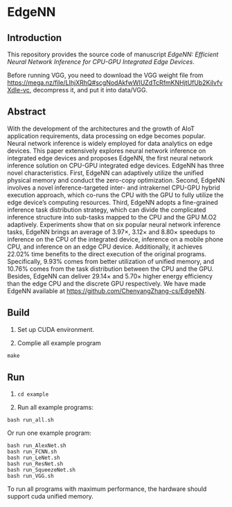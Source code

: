 # EdgeNN

## Introduction

This repository provides the source code of manuscript *EdgeNN: Efficient Neural Network Inference for CPU-GPU Integrated Edge Devices*.

Before running VGG, you need to download the VGG weight file from https://mega.nz/file/LIhjXRhQ#scgNodAkfwWIUZdTcRfmKNHjtUfUb2KiIvfvXdIe-vc, decompress it, and put it into data/VGG.

## Abstract

With the development of the architectures and the growth of AIoT application requirements, data processing on edge becomes popular. Neural network inference is widely employed for data analytics on edge devices. This paper extensively explores neural network inference on integrated edge devices and proposes EdgeNN, the first neural network inference solution on CPU-GPU integrated edge devices. EdgeNN has three novel characteristics. First, EdgeNN can adaptively utilize the unified physical memory and conduct the zero-copy optimization. Second, EdgeNN involves a novel inference-targeted inter- and intrakernel CPU-GPU hybrid execution approach, which co-runs the CPU with the GPU to fully utilize the edge device’s computing resources. Third, EdgeNN adopts a fine-grained inference task distribution strategy, which can divide the complicated inference structure into sub-tasks mapped to the CPU and the GPU M.O2 adaptively. Experiments show that on six popular neural network inference tasks, EdgeNN brings an average of 3.97×, 3.12× and 8.80× speedups to inference on the CPU of the integrated device, inference on a mobile phone CPU, and inference on an edge CPU device. Additionally, it achieves 22.02% time benefits to the direct execution of the original programs. Specifically, 9.93% comes from better utilization of unified memory, and 10.76% comes from the task distribution between the CPU and the GPU. Besides, EdgeNN can deliver 29.14× and 5.70× higher energy efficiency than the edge CPU and the discrete GPU respectively. We have made EdgeNN available at https://github.com/ChenyangZhang-cs/EdgeNN.

## Build

1. Set up CUDA environment.

2. Complie all example program

```makefile
make
```

## Run

1. ``cd example``

2. Run all example programs:

```shell
bash run_all.sh
```

Or run one example program:

```shell
bash run_AlexNet.sh
bash run_FCNN.sh
bash run_LeNet.sh
bash run_ResNet.sh
bash run_SqueezeNet.sh
bash run_VGG.sh
```

To run all programs with maximum performance, the hardware should support cuda unified memory.

<!-- ## Acknowledgement -->

<!-- ## Citation -->
